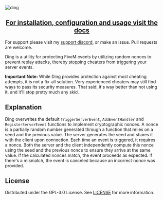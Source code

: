 ![ding](https://github.com/borisnliscool/ding/assets/60477582/b192cbbe-a0b0-4e4a-8452-6c99b98ac2c2)

<h2 align="center"><a href="https://docs.boris.foo/ding">For installation, configuration and usage visit the docs</a></h2>

For support please visit my [support discord](https://boris.foo/discord), or make an issue. Pull requests are welcome.

Ding is a utility for protecting FiveM events by utilizing random nonces to prevent replay attacks, thereby stopping cheaters from triggering your server events.

**Important Note:** While Ding provides protection against most cheating attempts, it is not a fix-all solution. Very experienced cheaters may still find ways to pass its security measures. That said, it's way better than not using it, and it'll stop pretty much any skid.


## Explanation

Ding overwrites the default `TriggerServerEvent`, `AddEventHandler` and `RegisterServerEvent` functions to implement cryptographic nonces. 
A nonce is a partially random number generated through a function that relies on a seed and the previous value. The server generates the seed and shares it with the client upon connection. Each time an event is triggered, it requires a nonce. Both the server and the client independently compute this nonce using the seed and the previous nonce to ensure they arrive at the same value. If the calculated nonces match, the event proceeds as expected. If there's a mismatch, the event is canceled because an incorrect nonce was provided.

## License

Distributed under the GPL-3.0 License. See [LICENSE](https://github.com/borisnliscool/bnl-housing/blob/main/LICENSE) for more information.

